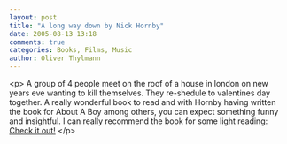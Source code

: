 ```yaml
---
layout: post
title: "A long way down by Nick Hornby"
date: 2005-08-13 13:18
comments: true
categories: Books, Films, Music
author: Oliver Thylmann
---
```



&lt;p&gt;
A group of 4 people meet on the roof of a house in london on new years eve wanting to kill themselves. They re-shedule to valentines day together. A really wonderful book to read and with Hornby having written the book for About A Boy among others, you can expect something funny and insightful. I can really recommend the book for some light reading: [Check it out!](http://www.amazon.com/exec/obidos/tg/detail/-/1573223026/)
&lt;/p&gt;


